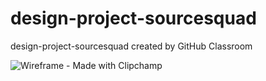 # design-project-sourcesquad
design-project-sourcesquad created by GitHub Classroom


![Wireframe - Made with Clipchamp](https://github.com/cis-famu/design-project-sourcesquad/assets/54593961/9bc3ed11-5d8b-4ced-a1b0-cb72e5226455)
